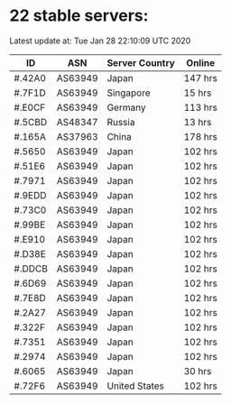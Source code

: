 # 22 stable servers:

Latest update at: Tue Jan 28 22:10:09 UTC 2020

| ID | ASN | Server Country | Online |
| -- | --- | -------------- | ------ |
| #.42A0 | AS63949 | Japan | 147 hrs |
| #.7F1D | AS63949 | Singapore | 15 hrs |
| #.E0CF | AS63949 | Germany | 113 hrs |
| #.5CBD | AS48347 | Russia | 13 hrs |
| #.165A | AS37963 | China | 178 hrs |
| #.5650 | AS63949 | Japan | 102 hrs |
| #.51E6 | AS63949 | Japan | 102 hrs |
| #.7971 | AS63949 | Japan | 102 hrs |
| #.9EDD | AS63949 | Japan | 102 hrs |
| #.73C0 | AS63949 | Japan | 102 hrs |
| #.99BE | AS63949 | Japan | 102 hrs |
| #.E910 | AS63949 | Japan | 102 hrs |
| #.D38E | AS63949 | Japan | 102 hrs |
| #.DDCB | AS63949 | Japan | 102 hrs |
| #.6D69 | AS63949 | Japan | 102 hrs |
| #.7E8D | AS63949 | Japan | 102 hrs |
| #.2A27 | AS63949 | Japan | 102 hrs |
| #.322F | AS63949 | Japan | 102 hrs |
| #.7351 | AS63949 | Japan | 102 hrs |
| #.2974 | AS63949 | Japan | 102 hrs |
| #.6065 | AS63949 | Japan | 30 hrs |
| #.72F6 | AS63949 | United States | 102 hrs |

